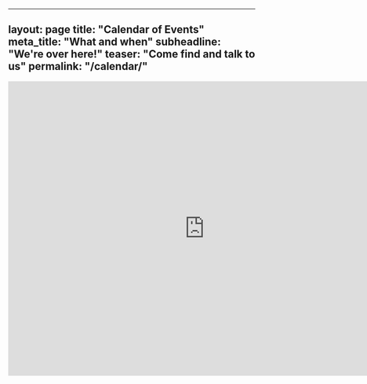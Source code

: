  ---
layout: page
title: "Calendar of Events"
meta_title: "What and when"
subheadline: "We're over here!"
teaser: "Come find and talk to us"
permalink: "/calendar/"
---

<iframe src="https://calendar.google.com/calendar/embed?src=vt.edu_tfura9763p2tqah9ab8gsboinc%40group.calendar.google.com&ctz=America/New_York" style="border: 0" width="800" height="600" frameborder="0" scrolling="no"></iframe>
